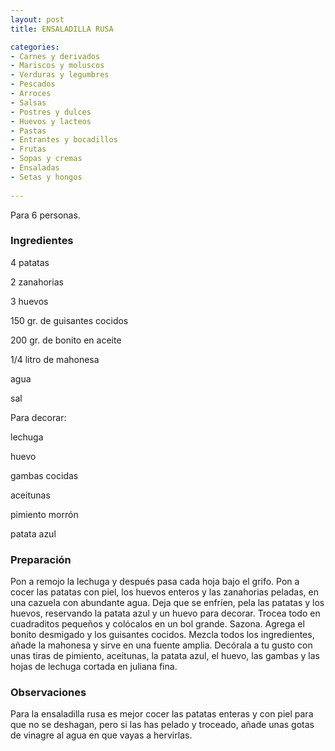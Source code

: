 ```yaml
---
layout: post
title: ENSALADILLA RUSA

categories:
- Carnes y derivados
- Mariscos y moluscos
- Verduras y legumbres
- Pescados
- Arroces
- Salsas
- Postres y dulces
- Huevos y lacteos
- Pastas
- Entrantes y bocadillos
- Frutas
- Sopas y cremas
- Ensaladas
- Setas y hongos
 
---
```

Para 6 personas.

<h3>Ingredientes</h3>
4 patatas

2 zanahorias

3 huevos

150 gr. de guisantes cocidos

200 gr. de bonito en aceite

1/4 litro de mahonesa

agua

sal

Para decorar:

lechuga

huevo

gambas cocidas

aceitunas

pimiento morrón

patata azul

<h3>Preparación</h3>
Pon a remojo la lechuga y después pasa cada hoja bajo el grifo. Pon a cocer las patatas con piel, los huevos enteros y las zanahorias peladas, en una cazuela con abundante agua. Deja que se enfríen, pela las patatas y los huevos, reservando la patata azul y un huevo para decorar. Trocea todo en cuadraditos pequeños y colócalos en un bol grande. Sazona. Agrega el bonito desmigado y los guisantes cocidos. Mezcla todos los ingredientes, añade la mahonesa y sirve en una fuente amplia. Decórala a tu gusto con unas tiras de pimiento, aceitunas, la patata azul, el huevo, las gambas y las hojas de lechuga cortada en juliana fina.

<h3>Observaciones</h3>
Para la ensaladilla rusa es mejor cocer las patatas enteras y con piel para que no se deshagan, pero si las has pelado y troceado, añade unas gotas de vinagre al agua en que vayas a hervirlas.

